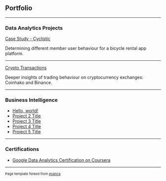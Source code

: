 ## Portfolio

---
### Data Analytics Projects

<a href="https://github.com/victortoh95/googleDataAnalytics/blob/main/Google%20Data%20Analytics%20Certificate%20-%20Case%20Study%201.ipynb" target="_blank">Case Study - Cyclistic</a>

Determining different member user behaviour for a bicycle rental app platform.

---
<a href="https://github.com/victortoh95/Data-Analytics-Projects/blob/0191d96b4a962ac278cf69c9c35f83aca71acafc/Crpyto%20Transactions.ipynb" target="_blank">Crypto Transactions</a>

Deeper insights of trading behaviour on cryptocurrency exchanges: Coinhako and Binance.


---


### Business Intelligence

- <a href="http://example.com/" target="_blank">Hello, world!</a>
- [Project 2 Title](http://example.com/)
- [Project 3 Title](http://example.com/)
- [Project 4 Title](http://example.com/)
- [Project 5 Title](http://example.com/)

---

### Certifications

- <a href="https://www.coursera.org/account/accomplishments/specialization/certificate/XFDXD34NHQQA" target="_blank">Google Data Analytics Certification on Coursera</a>



---
<p style="font-size:11px">Page template forked from <a href="https://github.com/evanca/quick-portfolio">evanca</a></p>
<!-- Remove above link if you don't want to attibute -->
